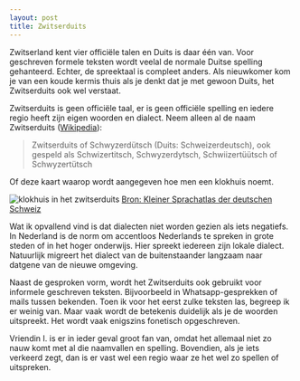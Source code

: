 ```yaml
---
layout: post
title: Zwitserduits
---
```


Zwitserland kent vier officiële talen en Duits is daar één van. Voor geschreven formele teksten wordt veelal de normale Duitse spelling gehanteerd. Echter, de spreektaal is compleet anders. Als nieuwkomer kom je van een koude kermis thuis als je denkt dat je met gewoon Duits, het Zwitserduits ook wel verstaat.

Zwitserduits is geen officiële taal, er is geen officiële spelling en iedere regio heeft zijn eigen woorden en dialect. Neem alleen al de naam Zwitserduits ([Wikipedia](https://nl.wikipedia.org/wiki/Zwitserduits)):

> Zwitserduits of Schwyzerdütsch (Duits: Schweizerdeutsch), ook gespeld als Schwizertitsch, Schwyzerdytsch, Schwiizertüütsch of Schwyzertütsch

Of deze kaart waarop wordt aangegeven hoe men een klokhuis noemt.

![klokhuis in het zwitserduits](https://bear-images.sfo2.cdn.digitaloceanspaces.com/roaldruiter-1673125572-0.png)
[Bron: Kleiner Sprachatlas der deutschen Schweiz](https://www.kleinersprachatlas.ch/karte-15-apfel)

Wat ik opvallend vind is dat dialecten niet worden gezien als iets negatiefs. In Nederland is de norm om accentloos Nederlands te spreken in grote steden of in het hoger onderwijs. Hier spreekt iedereen zijn lokale dialect. Natuurlijk migreert het dialect van de buitenstaander langzaam naar datgene van de nieuwe omgeving.

Naast de gesproken vorm, wordt het Zwitserduits ook gebruikt voor informele geschreven teksten. Bijvoorbeeld in Whatsapp-gesprekken of mails tussen bekenden. Toen ik voor het eerst zulke teksten las, begreep ik er weinig van. Maar vaak wordt de betekenis duidelijk als je de woorden uitspreekt. Het wordt vaak enigszins fonetisch opgeschreven.

Vriendin I. is er in ieder geval groot fan van, omdat het allemaal niet zo nauw komt met al die naamvallen en spelling. Bovendien, als je iets verkeerd zegt, dan is er vast wel een regio waar ze het wel zo spellen of uitspreken.
